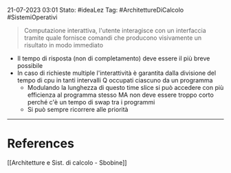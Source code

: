 21-07-2023 03:01
Stato: #ideaLez 
Tag: #ArchitettureDiCalcolo #SistemiOperativi

> Computazione interattiva, l'utente interagisce con un interfaccia tramite quale fornisce comandi che producono visivamente un risultato in modo immediato

- Il tempo di risposta (non di completamento) deve essere il più breve possibile
- In caso di richieste multiple l'interattività è garantita dalla divisione del tempo di cpu in tanti intervalli Q occupati ciascuno da un programma
	- Modulando la lunghezza di questo time slice si può accedere con più efficienza al programma stesso MA non deve essere troppo corto perché c'è un tempo di swap tra i programmi
	- Si può sempre ricorrere alle priorità


---
# References 
[[Architetture e Sist. di calcolo - Sbobine]]
